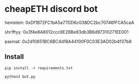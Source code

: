 # cheapETH discord bot

henistein: 0xDf1B72FC1bA5a77DD6c038DC2bc70746fFCA5caA

shr1ftyy: 0x3f4e8A8012ccc8E26Be83db3B6d97310271EE001 

pasmat: 0x2d10651BC6BC4d18A44100F0C03E3AD02b4f37b8 

## Install
```
pip install -r requirements.txt
```
```
python3 bot.py
```
